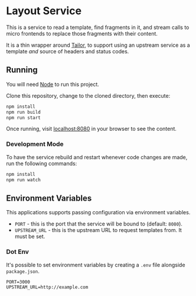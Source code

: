 # Layout Service

This is a service to read a template, find fragments in it, and stream calls to micro frontends to replace those fragments with their content.

It is a thin wrapper around [Tailor](https://github.com/zalando/tailor), to support using an upstream service as a template _and_ source of headers and status codes.

## Running

You will need [Node](https://nodejs.org) to run this project.

Clone this repository, change to the cloned directory, then execute:

```sh
npm install
npm run build
npm run start
```

Once running, visit [localhost:8080](http://localhost:8080) in your browser to see the content.

### Development Mode

To have the service rebuild and restart whenever code changes are made, run the following commands:

```sh
npm install
npm run watch
```

## Environment Variables

This applications supports passing configuration via environment variables.

- `PORT` - this is the port that the service will be bound to (default: `8080`).
- `UPSTREAM_URL` - this is the upstream URL to request templates from. It must be set.

### Dot Env

It's possible to set environment variables by creating a `.env` file alongside `package.json`.

```env
PORT=3000
UPSTREAM_URL=http://example.com
```
